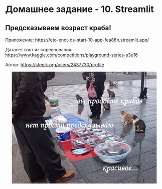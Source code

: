 # Домашнее задание - 10. Streamlit

## Предсказываем возраст краба!

Приложение: https://eto-enot-ds-start-10-app-fea88h.streamlit.app/

Датасет взят из соревнования: https://www.kaggle.com/competitions/playground-series-s3e16

Автор: https://stepik.org/users/2437730/profile

<center><img src="crab.jpg"/></center>